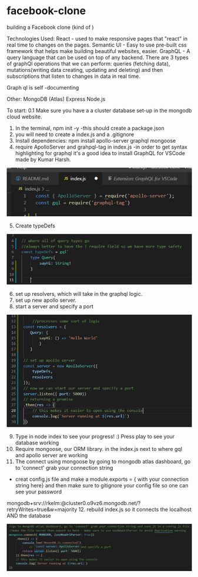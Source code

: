 # facebook-clone
building a Facebook clone (kind of )

Technologies Used:
React - used to make responsive pages that "react" in real time to changes on the pages.
Semantic UI - Easy to use pre-built css framework that helps make building beautiful websites, easier.
GraphQL - A query language that can be used on top of any backend. There are 3 types of graphQl operations that we can perform: queries (fetching data), mutations(writing data creating, updating and deleting) and then subscriptions that listen to changes in data in real time.

Graph ql is self -documenting

Other: MongoDB (Atlas)
    Express
    Node.js

To start: 
0.1 Make sure you have a a cluster database set-up in the mongodb cloud website.
1. In the terminal, npm init -y -this should create a package.json
2. you will need to create a index.js and a .gitignore
3. Install dependencies: npm install apollo-server graphql mongoose
4. require ApolloServer and grahpql-tag in index.js  -in order to get syntax highlighting for graphql it's a good idea to install GraphQL for VSCode made by Kumar Harsh. 

![Require](Assets/Images/Code-creating/Requre-index.js.png)

5. Create typeDefs

![TypeDefs](Assets/Images/Code-creating/typedefs-index.js.png)

6. set up resolvers, which will take in the graphql logic.
7. set up new apollo server. 
8. start a server and specify a port

![Resolver/Server](Assets/Images/Code-creating/resolversandserversetup.png)

9. Type in node index to see your progress! :) Press play to see your database working
10. Require mongoose, our ORM library. in the index.js next to where gql and apollo server are working
11. The connect using mongoose by going to mongodb atlas dashboard, go to 'connect' grab your connection string 
- creat config.js file and make a module.exports = { with your connection string here} and then make sure to gitignore your config file so one can see your password

mongodb+srv://rkelm:<password>@cluster0.o9vz6.mongodb.net/<dbname>?retryWrites=true&w=majority
12. rebuild index.js so it connects the localhost AND the database

![db/localhost](Assets/Images/Code-creating/localhostanddb.png)